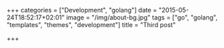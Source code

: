+++
categories = ["Development", "golang"]
date = "2015-05-24T18:52:17+02:01"
image = "/img/about-bg.jpg"
tags = ["go", "golang", "templates", "themes", "development"]
title = "Third post"

+++

